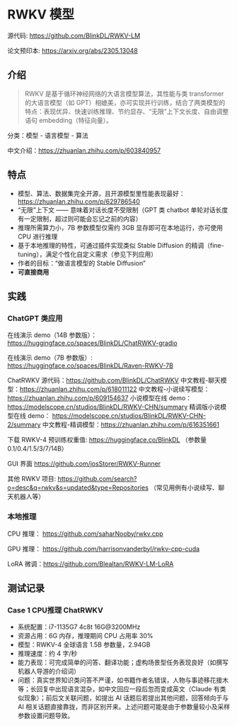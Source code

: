 # RWKV 模型

源代码: https://github.com/BlinkDL/RWKV-LM

论文预印本: https://arxiv.org/abs/2305.13048

## 介绍

>   RWKV 是基于循环神经网络的大语言模型算法，其性能与类 transformer 的大语言模型（如 GPT）相媲美，亦可实现并行训练，结合了两类模型的特点：表现优异、快速训练推理、节约显存、“无限”上下文长度、自由调整语句 embedding（特征向量）。
>

分类：模型 - 语言模型 - 算法

中文介绍：https://zhuanlan.zhihu.com/p/603840957

## 特点

- 模型、算法、数据集完全开源，且开源模型里性能表现最好：https://zhuanlan.zhihu.com/p/629786540
- “无限”上下文 —— 意味着对话长度不受限制（GPT 类 chatbot 单轮对话长度有一定限制，超过则可能会忘记之前的内容）
- 推理所需算力小，7B 参数模型仅需约 3GB 显存即可在本地运行，亦可使用 CPU 进行推理
- 基于本地推理的特性，可通过插件实现类似 Stable Diffusion 的精调（fine-tuning），满足个性化自定义需求（参见下列应用）
- 	作者的目标：“做语言模型的 Stable Diffusion”
- 	**可直接商用**

## 实践

### ChatGPT 类应用

在线演示 demo（14B 参数版）：https://huggingface.co/spaces/BlinkDL/ChatRWKV-gradio

在线演示 demo（7B 参数版）: https://huggingface.co/spaces/BlinkDL/Raven-RWKV-7B

ChatRWKV 源代码：https://github.com/BlinkDL/ChatRWKV
中文教程-聊天模型：https://zhuanlan.zhihu.com/p/618011122
中文教程-小说续写模型：https://zhuanlan.zhihu.com/p/609154637
小说模型在线 demo：https://modelscope.cn/studios/BlinkDL/RWKV-CHN/summary
精调版小说模型在线 demo： https://modelscope.cn/studios/BlinkDL/RWKV-CHN-2/summary
中文教程-精调模型：https://zhuanlan.zhihu.com/p/616351661

下载 RWKV-4 预训练权重值: https://huggingface.co/BlinkDL （参数量 0.1/0.4/1.5/3/7/14B）

GUI 界面 https://github.com/josStorer/RWKV-Runner 

其他 RWKV 项目: https://github.com/search?o=desc&q=rwkv&s=updated&type=Repositories
（常见用例有小说续写、聊天机器人等）

### 本地推理

CPU 推理： https://github.com/saharNooby/rwkv.cpp 

GPU 推理： https://github.com/harrisonvanderbyl/rwkv-cpp-cuda 

LoRA 微调：https://github.com/Blealtan/RWKV-LM-LoRA 

## 测试记录

### Case 1 CPU推理 ChatRWKV

-   系统配置：i7-1135G7 4c8t 16G@3200MHz
-   资源占用：6G 内存，推理期间 CPU 占用率 30%
-   模型：RWKV-4 全球语言 1.5B 参数量，2.94GB
-   推理速度：约 4 字/秒
-   能力表现：可完成简单的问答、翻译功能；虚构场景型任务表现良好（如撰写机器人导游的介绍词）
-   问题：真实世界知识类问答不严谨，如书籍作者名错误，人物与事迹移花接木等；长回复中出现语言混杂，如中文回应一段后忽而变成英文（Claude 有类似现象）；前后文关联问题，如提出 AI 话题后若提出其他问题，回答倾向于与 AI 相关话题直接靠拢，而非区别开来。上述问题可能是由于参数量较小及采样参数设置问题导致。
